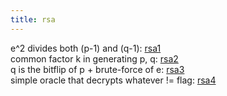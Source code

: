```yaml
---
title: rsa
---
```

e^2 divides both (p-1) and (q-1): [rsa1](rsa1)  
common factor k in generating p, q: [rsa2](rsa2)  
q is the bitflip of p + brute-force of e: [rsa3](rsa3)  
simple oracle that decrypts whatever != flag: [rsa4](rsa4)